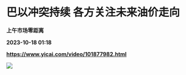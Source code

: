 # 巴以冲突持续 各方关注未来油价走向
**上午市场零距离**

**2023-10-18 01:18**

**https://www.yicai.com/video/101877982.html**

![](http://imgcdn.yicai.com/vms-new/2023/10/0e1b4540-0b26-4f74-9abe-5ecf9573cb24_mPwE.jpg)